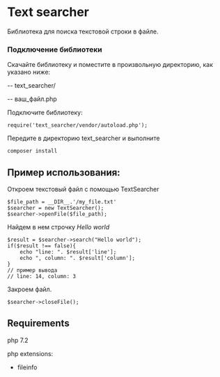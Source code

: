 # Text searcher

Библиотека для поиска текстовой строки в файле.

### Подключение библиотеки

Скачайте библиотеку и поместите в произвольную директорию, как указано ниже:

-- text_searcher/

-- ваш_файл.php


Подключите библиотеку:
```
require('text_searcher/vendor/autoload.php');
```

Передите в директорию text_searcher и выполните

```
composer install
```

## Пример использования:

Откроем текстовый файл с помощью TextSearcher
```
$file_path = __DIR__.'/my_file.txt'
$searcher = new TextSearcher();
$searcher->openFile($file_path);
```
Найдем в нем строчку *Hello world*
```
$result = $searcher->search("Hello world");
if($result !== false){
    echo "line: ". $result['line'];
    echo ", column: ". $result['column'];
}
// пример вывода 
// line: 14, column: 3
```

Закроем файл.
```
$searcher->closeFile();
```


## Requirements
php 7.2

php extensions:
*    fileinfo

